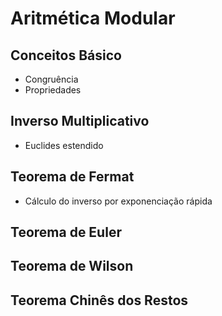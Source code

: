 Aritmética Modular
==================

Conceitos Básico
----------------

- Congruência
- Propriedades

Inverso Multiplicativo
----------------------

- Euclides estendido

Teorema de Fermat
-----------------

- Cálculo do inverso por exponenciação rápida

Teorema de Euler
----------------

Teorema de Wilson
-----------------

Teorema Chinês dos Restos
-------------------------
